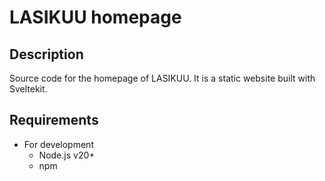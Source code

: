 # LASIKUU homepage

## Description

Source code for the homepage of LASIKUU. It is a static website built with Sveltekit.

## Requirements

- For development
  - Node.js v20+
  - npm

